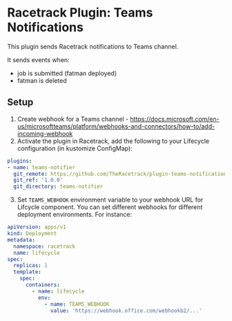 # Racetrack Plugin: Teams Notifications

This plugin sends Racetrack notifications to Teams channel.

It sends events when:
- job is submitted (fatman deployed)
- fatman is deleted

## Setup
1. Create webhook for a Teams channel - 
  https://docs.microsoft.com/en-us/microsoftteams/platform/webhooks-and-connectors/how-to/add-incoming-webhook
2. Activate the plugin in Racetrack, 
  add the following to your Lifecycle configuration (in kustomize ConfigMap):

```yaml
plugins:
- name: teams-notifier
  git_remote: https://github.com/TheRacetrack/plugin-teams-notifications
  git_ref: '1.0.0'
  git_directory: teams-notifier
```

3. Set `TEAMS_WEBHOOK` environment variable to your webhook URL for Lifcycle component.
  You can set different webhooks for different deployment environments.
  For instance:
  ```yaml
  apiVersion: apps/v1
  kind: Deployment
  metadata:
    namespace: racetrack
    name: lifecycle
  spec:
    replicas: 1
    template:
      spec:
        containers:
          - name: lifecycle
            env:
              - name: TEAMS_WEBHOOK
                value: 'https://webhook.office.com/webhookb2/...'
```

